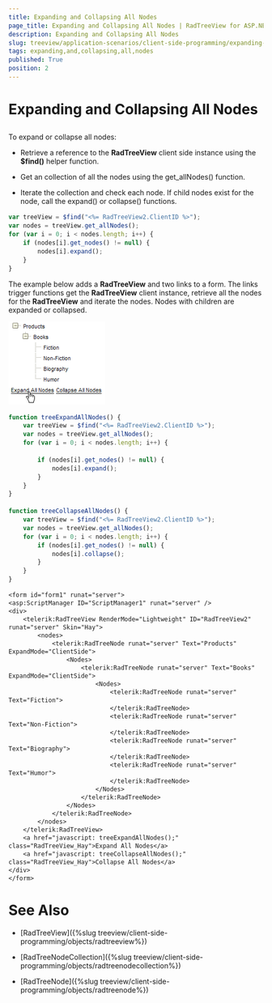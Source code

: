 ```yaml
---
title: Expanding and Collapsing All Nodes
page_title: Expanding and Collapsing All Nodes | RadTreeView for ASP.NET AJAX Documentation
description: Expanding and Collapsing All Nodes
slug: treeview/application-scenarios/client-side-programming/expanding-and-collapsing-all-nodes
tags: expanding,and,collapsing,all,nodes
published: True
position: 2
---
```


# Expanding and Collapsing All Nodes



## 

To expand or collapse all nodes:

* Retrieve a reference to the **RadTreeView** client side instance using the **$find()** helper function.

* Get an collection of all the nodes using the get_allNodes() function.

* Iterate the collection and check each node. If child nodes exist for the node, call the expand() or collapse() functions.

````JavaScript
var treeView = $find("<%= RadTreeView2.ClientID %>");
var nodes = treeView.get_allNodes();
for (var i = 0; i < nodes.length; i++) {
    if (nodes[i].get_nodes() != null) {
        nodes[i].expand();
    }
}
````



The example below adds a **RadTreeView** and two links to a form. The links trigger functions get the **RadTreeView** client instance, retrieve all the nodes for the **RadTreeView** and iterate the nodes. Nodes with children are expanded or collapsed.


![RadTreeView How To](images/treeview_howto02.png)

````JavaScript
function treeExpandAllNodes() {
    var treeView = $find("<%= RadTreeView2.ClientID %>");
    var nodes = treeView.get_allNodes();
    for (var i = 0; i < nodes.length; i++) {

        if (nodes[i].get_nodes() != null) {
            nodes[i].expand();
        }
    }
}

function treeCollapseAllNodes() {
    var treeView = $find("<%= RadTreeView2.ClientID %>");
    var nodes = treeView.get_allNodes();
    for (var i = 0; i < nodes.length; i++) {
        if (nodes[i].get_nodes() != null) {
            nodes[i].collapse();
        }
    }
}
````



````ASPNET
<form id="form1" runat="server">
<asp:ScriptManager ID="ScriptManager1" runat="server" />
<div>
    <telerik:RadTreeView RenderMode="Lightweight" ID="RadTreeView2" runat="server" Skin="Hay">
        <nodes>
            <telerik:RadTreeNode runat="server" Text="Products" ExpandMode="ClientSide">
                <Nodes>
                    <telerik:RadTreeNode runat="server" Text="Books" ExpandMode="ClientSide">
                        <Nodes>
                            <telerik:RadTreeNode runat="server" Text="Fiction">
                            </telerik:RadTreeNode>
                            <telerik:RadTreeNode runat="server" Text="Non-Fiction">
                            </telerik:RadTreeNode>
                            <telerik:RadTreeNode runat="server" Text="Biography">
                            </telerik:RadTreeNode>
                            <telerik:RadTreeNode runat="server" Text="Humor">
                            </telerik:RadTreeNode>
                        </Nodes>
                    </telerik:RadTreeNode>
                </Nodes>
            </telerik:RadTreeNode>
        </nodes>
    </telerik:RadTreeView>
    <a href="javascript: treeExpandAllNodes();" class="RadTreeView_Hay">Expand All Nodes</a>
    <a href="javascript: treeCollapseAllNodes();" class="RadTreeView_Hay">Collapse All Nodes</a>
</div>
</form>
````





# See Also

 * [RadTreeView]({%slug treeview/client-side-programming/objects/radtreeview%})

 * [RadTreeNodeCollection]({%slug treeview/client-side-programming/objects/radtreenodecollection%})

 * [RadTreeNode]({%slug treeview/client-side-programming/objects/radtreenode%})
